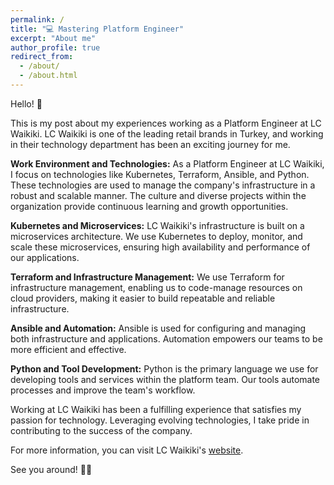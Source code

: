 ```yaml
---
permalink: /
title: "💻 Mastering Platform Engineer"
excerpt: "About me"
author_profile: true
redirect_from: 
  - /about/
  - /about.html
---
```


Hello! 👋

This is my post about my experiences working as a Platform Engineer at LC Waikiki. LC Waikiki is one of the leading retail brands in Turkey, and working in their technology department has been an exciting journey for me.

**Work Environment and Technologies:**
As a Platform Engineer at LC Waikiki, I focus on technologies like Kubernetes, Terraform, Ansible, and Python. These technologies are used to manage the company's infrastructure in a robust and scalable manner. The culture and diverse projects within the organization provide continuous learning and growth opportunities.

**Kubernetes and Microservices:**
LC Waikiki's infrastructure is built on a microservices architecture. We use Kubernetes to deploy, monitor, and scale these microservices, ensuring high availability and performance of our applications.

**Terraform and Infrastructure Management:**
We use Terraform for infrastructure management, enabling us to code-manage resources on cloud providers, making it easier to build repeatable and reliable infrastructure.

**Ansible and Automation:**
Ansible is used for configuring and managing both infrastructure and applications. Automation empowers our teams to be more efficient and effective.

**Python and Tool Development:**
Python is the primary language we use for developing tools and services within the platform team. Our tools automate processes and improve the team's workflow.

Working at LC Waikiki has been a fulfilling experience that satisfies my passion for technology. Leveraging evolving technologies, I take pride in contributing to the success of the company.

For more information, you can visit LC Waikiki's [website](https://www.lcwaikiki.com/tr-TR/TR).

See you around! 👋👋


